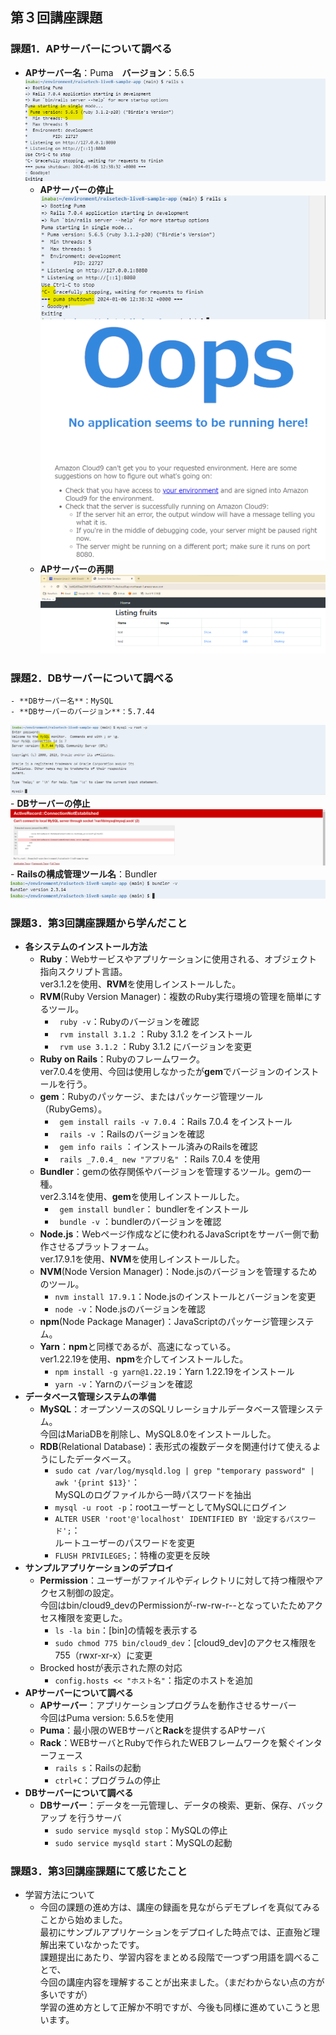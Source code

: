 ## 第３回講座課題

### 課題1．APサーバーについて調べる
- **APサーバー名**：Puma　**バージョン**：5.6.5  
![APサーバー名](images/第3回講座課題１.png)
    - **APサーバーの停止**  
![APサーバーの停止１](images/第3回講座課題２.png)  
![APサーバーの停止２](images/第3回講座課題３.png)
    - **APサーバーの再開**  
![APサーバーの再開](images/第3回講座課題４.png)
### 課題2．DBサーバーについて調べる
    - **DBサーバー名**：MySQL
    - **DBサーバーのバージョン**：5.7.44  
![DBサーバー名](images/第3回講座課題５.png)
    - **DBサーバーの停止**  
![DBサーバーの停止](images/第3回講座課題６.png)
    - **Railsの構成管理ツール名**：Bundler  
![Railsの構成管理ツール名](images/第3回講座課題７.png)

### 課題3．第3回講座課題から学んだこと

- **各システムのインストール方法**
    - **Ruby**：Webサービスやアプリケーションに使用される、オブジェクト指向スクリプト言語。  
     ver3.1.2を使用、**RVM**を使用しインストールした。
    - **RVM**(Ruby Version Manager)：複数のRuby実行環境の管理を簡単にするツール。
        - ` ruby -v`：Rubyのバージョンを確認
        - ` rvm install 3.1.2` ：Ruby 3.1.2 をインストール
        - ` rvm use 3.1.2` ：Ruby 3.1.2 にバージョンを変更
    - **Ruby on Rails**：Rubyのフレームワーク。    
     ver7.0.4を使用、今回は使用しなかったが**gem**でバージョンのインストールを行う。
    - **gem**：Rubyのパッケージ、またはパッケージ管理ツール（RubyGems）。
        - ` gem install rails -v 7.0.4` ：Rails 7.0.4 をインストール
        - ` rails -v` ：Railsのバージョンを確認
        - ` gem info rails` ：インストール済みのRailsを確認
        - ` rails _7.0.4_ new "アプリ名"` ：Rails 7.0.4 を使用
    - **Bundler**：gemの依存関係やバージョンを管理するツール。gemの一種。  
     ver2.3.14を使用、**gem**を使用しインストールした。
        - ` gem install bundler`： bundlerをインストール
        - ` bundle -v` ：bundlerのバージョンを確認
    - **Node.js**：Webページ作成などに使われるJavaScriptをサーバー側で動作させるプラットフォーム。  
     ver.17.9.1を使用、**NVM**を使用しインストールした。
    - **NVM**(Node Version Manager)：Node.jsのバージョンを管理するためのツール。
        - `nvm install 17.9.1`：Node.jsのインストールとバージョンを変更
        - `node -v`：Node.jsのバージョンを確認
    - **npm**(Node Package Manager)：JavaScriptのパッケージ管理システム。
    - **Yarn**：**npm**と同様であるが、高速になっている。  
     ver1.22.19を使用、**npm**を介してインストールした。
        - `npm install -g yarn@1.22.19`：Yarn 1.22.19をインストール
        - `yarn -v`：Yarnのバージョンを確認
- **データベース管理システムの準備**
    - **MySQL**：オープンソースのSQLリレーショナルデータベース管理システム。  
     今回はMariaDBを削除し、MySQL8.0をインストールした。
    - **RDB**(Relational Database)：表形式の複数データを関連付けて使えるようにしたデータベース。
        - `sudo cat /var/log/mysqld.log | grep "temporary password" | awk '{print $13}'`：  
         MySQLのログファイルから一時パスワードを抽出
        - `mysql -u root -p`：rootユーザーとしてMySQLにログイン
        - `ALTER USER 'root'@'localhost' IDENTIFIED BY '設定するパスワード';`：  
         ルートユーザーのパスワードを変更
        - `FLUSH PRIVILEGES;`：特権の変更を反映
- **サンプルアプリケーションのデプロイ**
    - **Permission**：ユーザーがファイルやディレクトリに対して持つ権限やアクセス制御の設定。  
     今回はbin/cloud9_devのPermissionが-rw-rw-r--となっていたためアクセス権限を変更した。
        - `ls -la bin`：[bin]の情報を表示する
        - `sudo chmod 775 bin/cloud9_dev`：[cloud9_dev]のアクセス権限を755（rwxr-xr-x）に変更
    - Brocked hostが表示された際の対応
        - `config.hosts << "ホスト名"`：指定のホストを追加
- **APサーバーについて調べる**
    - **APサーバー**：アプリケーションプログラムを動作させるサーバー  
     今回はPuma version: 5.6.5を使用
    - **Puma**：最小限のWEBサーバと**Rack**を提供するAPサーバ
    - **Rack**：WEBサーバとRubyで作られたWEBフレームワークを繋ぐインターフェース
        - `rails s`：Railsの起動
        - `ctrl+C`：プログラムの停止
- **DBサーバーについて調べる**
    - **DBサーバー**：データを一元管理し、データの検索、更新、保存、バックアップ を行うサーバ
        - `sudo service mysqld stop`：MySQLの停止
        - `sudo service mysqld start`：MySQLの起動

### 課題3．第3回講座課題にて感じたこと
- 学習方法について
    - 今回の課題の進め方は、講座の録画を見ながらデモプレイを真似てみることから始めました。  
    最初にサンプルアプリケーションをデプロイした時点では、正直殆ど理解出来ていなかったです。  
    課題提出にあたり、学習内容をまとめる段階で一つずつ用語を調べることで、  
    今回の講座内容を理解することが出来ました。（まだわからない点の方が多いですが）  
    学習の進め方として正解か不明ですが、今後も同様に進めていこうと思います。